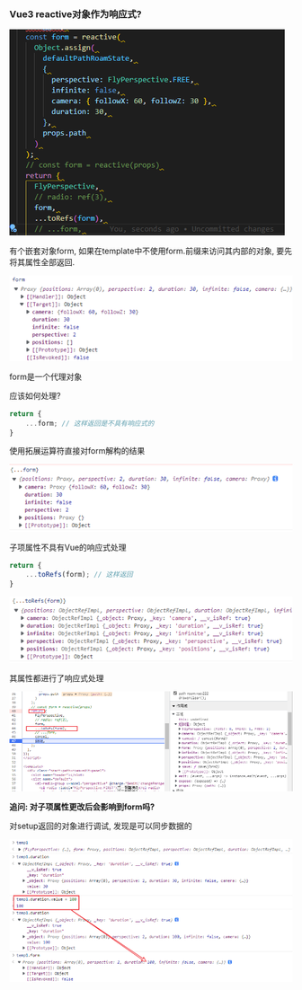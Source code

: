 ### Vue3 reactive对象作为响应式?

![image-20211206104010925](./imgs/image-20211206104010925.png)

有个嵌套对象form, 如果在template中不使用form.前缀来访问其内部的对象, 要先将其属性全部返回.

![image-20211206104300594](./imgs/image-20211206104300594.png)

form是一个代理对象

应该如何处理?

```ts
return {
    ...form; // 这样返回是不具有响应式的
}
```

使用拓展运算符直接对form解构的结果

![image-20211206104429181](./imgs/image-20211206104429181.png)

子项属性不具有Vue的响应式处理

```ts
return {
    ...toRefs(form); // 这样返回
}
```

![image-20211206104558646](./imgs/image-20211206104558646.png)

其属性都进行了响应式处理

![image-20211206104653537](./imgs/image-20211206104653537.png)

**追问: 对子项属性更改后会影响到form吗?**

对setup返回的对象进行调试, 发现是可以同步数据的

![image-20211206104836605](./imgs/image-20211206104836605.png)
